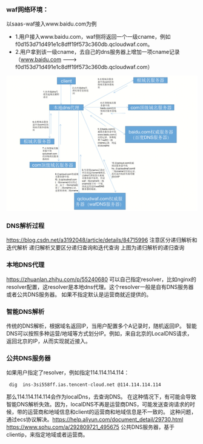 ### waf网络环境：
以saas-waf接入www.baidu.com为例

- 1.用户接入www.baidu.com，waf侧将返回一个一级cname，例如f0d153d71d491e1c8dff19f573c360db.qcloudwaf.com。
- 2.用户拿到该一级cname，去自己的dns服务器上增加一项cname记录（www.baidu.com ---> f0d153d71d491e1c8dff19f573c360db.qcloudwaf.com）

![alt text](image.png)

### DNS解析过程
https://blog.csdn.net/a3192048/article/details/84715996
注意区分递归解析和迭代解析
递归解析又要区分递归查询和迭代查询
上图为递归解析的递归查询

### 本地DNS代理
https://zhuanlan.zhihu.com/p/55240680
可以自己指定resolver，比如nginx的resolver配置，这resolver是本地dns代理。这个resolver一般是自有DNS服务器或者公共DNS服务器。
如果不指定默认是运营商就近提供的。

### 智能DNS解析
传统的DNS解析，根据域名返回IP，当用户配置多个A记录时，随机返回IP。
智能DNS可以按照多种运营/地域等方式划分IP。例如，来自北京的LocalDNS请求，返回北京的IP，从而实现就近接入。


### 公共DNS服务器
如果用户指定了resolver，例如指定114.114.114.114：
```
 dig  ins-3si558ff.ias.tencent-cloud.net @114.114.114.114
```
那么114.114.114.114会作为localDns，去查询DNS。
在这种情况下，有可能会导致智能DNS解析失效。因为，localDNS不再是运营商DNS，可能发送查询请求的时候，带的运营商和地域信息和client的运营商和地域信息是不一致的。
这种问题，通过ecs协议解决。https://help.aliyun.com/document_detail/29730.html
https://www.sohu.com/a/292809721_495675
公共DNS服务器，基于clientip，来指定地域或者运营商。